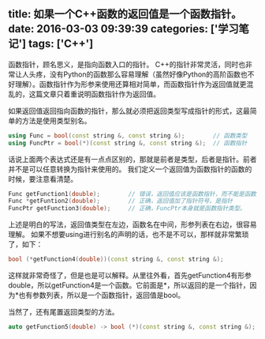 title: 如果一个C++函数的返回值是一个函数指针。
date: 2016-03-03 09:39:39
categories: ['学习笔记']
tags: ['C++']
---

函数指针，顾名思义，是指向函数入口的指针。
C++的指针非常灵活，同时也非常让人头疼，没有Python的函数那么容易理解（虽然好像Python的高阶函数也不好理解）。函数指针作为形参来使用还算相对简单，而函数指针作为返回值就更混乱的，这篇文章只着重说明函数指针作为返回值。

<!--more-->

如果返回值返回指向函数的指针，那么就必须把返回类型写成指针的形式，这最简单的方法是使用类型别名。

```C++
using Func = bool(const string &, const string &);        // 函数类型
using FuncPtr = bool(*)(const string &, const string &);  // 函数指针
```
话说上面两个表达式还是有一点点区别的，那就是前者是类型，后者是指针。前者并不是可以任意转换为指针来使用的。
我们定义一个返回值为函数指针的函数的时候，要注意看清楚。

```C++
Func getFunction1(double);        // 错误，返回值应该是函数指针，而不能是函数类型
Func *getFuntion2(double);        // 正确，返回值加了指针符号，是指针
FuncPtr getFunction3(double);     // 正确，FuncPtr本身就是函数指针类型。
```
上述是明白的写法，返回值类型在左边，函数名在中间，形参列表在右边，很容易理解。
如果不想要using进行别名的声明的话，也不是不可以，那样就非常繁琐了，如下：
```C++
bool (*getFunction4(double))(const string &, const string &);
```
这样就非常奇怪了，但是也是可以解释。从里往外看，首先getFunction4有形参double，所以getFunction4是一个函数。它前面是*，所以返回的是一个指针，因为*也有参数列表，所以是一个函数指针，返回值是bool。

当然了，还有尾置返回类型的方法。
```C++
auto getFunction5(double) -> bool (*)(const string &, const string &);
```